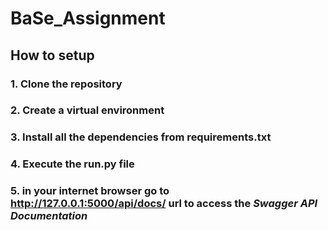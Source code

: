 # BaSe_Assignment

## How to setup

### 1. Clone the repository
### 2. Create a virtual environment
### 3. Install all the dependencies from requirements.txt
### 4. Execute the run.py file
### 5. in your internet browser go to http://127.0.0.1:5000/api/docs/ url to access the *Swagger API Documentation*
